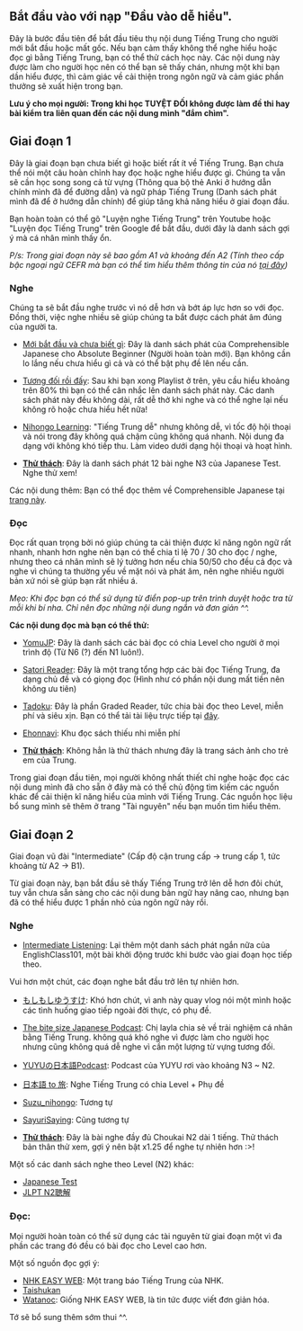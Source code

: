## Bắt đầu vào với nạp "Đầu vào dễ hiểu".

Đây là bước đầu tiên để bắt đầu tiêu thụ nội dung Tiếng Trung cho người mới bắt đầu hoặc mất gốc. Nếu bạn cảm thấy không thể nghe hiểu hoặc đọc gì bằng Tiếng Trung, bạn có thể thử cách học này. Các nội dung này được làm cho người học nên có thể bạn sẽ thấy chán, nhưng một khi bạn dần hiểu được, thì cảm giác về cải thiện trong ngôn ngữ và cảm giác phần thưởng sẽ xuất hiện trong bạn.

__Lưu ý cho mọi người: Trong khi học TUYỆT ĐỐI không được làm đề thi hay bài kiểm tra liên quan đến các nội dung mình "đắm chìm".__

## Giai đoạn 1

Đây là giai đoạn bạn chưa biết gì hoặc biết rất ít về Tiếng Trung. Bạn chưa thể nói một câu hoàn chỉnh hay đọc hoặc nghe hiểu được gì. Chúng ta vẫn sẽ cần học song song cả từ vựng (Thông qua bộ thẻ Anki ở hướng dẫn chính mình đã để đường dẫn) và ngữ pháp Tiếng Trung (Danh sách phát mình đã để ở hướng dẫn chính) để giúp tăng khả năng hiểu ở giai đoạn đầu.

Bạn hoàn toàn có thể gõ "Luyện nghe Tiếng Trung" trên Youtube hoặc "Luyện đọc Tiếng Trung" trên Google để bắt đầu, dưới đây là danh sách gợi ý mà cá nhân mình thấy ổn.

_P/s: Trong giai đoạn này sẽ bao gồm A1 và khoảng đến A2 (Tính theo cấp bậc ngoại ngữ CEFR mà bạn có thể tìm hiểu thêm thông tin của nó [tại đây](https://flyer.vn/cefr-la-gi-va-nhung-dieu-can-biet-ve-chung-chi-tieng-anh-tai-viet-nam/))_

### Nghe
Chúng ta sẽ bắt đầu nghe trước vì nó dễ hơn và bớt áp lực hơn so với đọc. Đồng thời, việc nghe nhiều sẽ giúp chúng ta bắt được cách phát âm đúng của người ta.

- [Mới bắt đầu và chưa biết gì](https://www.youtube.com/playlist?list=PLPdNX2arS9Mb1iiA0xHkxj3KVwssHQxYP): Đây là danh sách phát của Comprehensible Japanese cho Absolute Beginner (Người hoàn toàn mới). Bạn không cần lo lắng nếu chưa hiểu gì cả và có thể bật phụ đề lên nếu cần.

- [Tương đối rồi đấy](https://www.youtube.com/playlist?list=PLPdNX2arS9MZ70r0Vi6d6dUazHb_3z2sd): Sau khi bạn xong Playlist ở trên, yêu cầu hiểu khoảng trên 80% thì bạn có thể cân nhắc lên danh sách phát này. Các danh sách phát này đều không dài, rất dễ thở khi nghe và có thể nghe lại nếu không rõ hoặc chưa hiểu hết nữa!

- [Nihongo Learning](https://www.youtube.com/channel/UC6Xtu6v_op552SsOr5_jWrg): "Tiếng Trung dễ" nhưng không dễ, vì tốc độ hội thoại và nói trong đây không quá chậm cũng không quá nhanh. Nội dung đa dạng với không khó tiếp thu. Làm video dưới dạng hội thoại và hoạt hình.

- [**Thử thách**](https://www.youtube.com/playlist?list=PLXCeHBWxd4iCqSvBJPvE2TFMWkKBKfJpv): Đây là danh sách phát 12 bài nghe N3 của Japanese Test. Nghe thử xem!

Các nội dung thêm: Bạn có thể đọc thêm về Comprehensible Japanese tại [trang này](https://cijapanese.com/).

### Đọc 

Đọc rất quan trọng bởi nó giúp chúng ta cải thiện được kĩ năng ngôn ngữ rất nhanh, nhanh hơn nghe nên bạn có thể chia tỉ lệ 70 / 30 cho đọc / nghe, nhưng theo cá nhân mình sẽ lý tưởng hơn nếu chia 50/50 cho đều cả đọc và nghe vì chúng ta thường yếu về mặt nói và phát âm, nên nghe nhiều người bản xứ nói sẽ giúp bạn rất nhiều á.

*Mẹo: Khi đọc bạn có thể sử dụng từ điển pop-up trên trình duyệt hoặc tra từ mỗi khi bí nha. Chỉ nên đọc những nội dung ngắn và đơn giản ^^.*

**Các nội dung đọc mà bạn có thể thử:**

- [YomuJP](https://yomujp.com/): Đây là danh sách các bài đọc có chia Level cho người ở mọi trình độ (Từ N6 (?) đến N1 luôn!).
- [Satori Reader](https://www.satorireader.com/series): Đây là một trang tổng hợp các bài đọc Tiếng Trung, đa dạng chủ đề và có giọng đọc (Hình như có phần nội dung mất tiền nên không ưu tiên)
- [Tadoku](https://tadoku.org/japanese/book-search/?series=010): Đây là phần Graded Reader, tức chia bài đọc theo Level, miễn phí và siêu xịn. Bạn có thể tải tài liệu trực tiếp tại [đây](tadoku.md).
- [Ehonnavi](https://www.ehonnavi.net/): Khu đọc sách thiếu nhi miễn phí

- [**Thử thách**](https://ehon.alphapolis.co.jp/): Không hẳn là thử thách nhưng đây là trang sách ảnh cho trẻ em của Trung.

Trong giai đoạn đầu tiên, mọi người không nhất thiết chỉ nghe hoặc đọc các nội dung mình đã cho sẵn ở đây mà có thể chủ động tìm kiếm các nguồn khác để cải thiện kĩ năng hiểu của mình với Tiếng Trung. Các nguồn học liệu bổ sung mình sẽ thêm ở trang "Tài nguyên" nếu bạn muốn tìm hiểu thêm.

## Giai đoạn 2
Giai đoạn vũ đài "Intermediate" (Cấp độ cận trung cấp -> trung cấp 1, tức khoảng từ A2 -> B1). 

Từ giai đoạn này, bạn bắt đầu sẽ thấy Tiếng Trung trở lên dễ hơn đôi chút, tuy vẫn chưa sẵn sàng cho các nội dung bản ngữ hay nâng cao, nhưng bạn đã có thể hiểu được 1 phần nhỏ của ngôn ngữ này rồi.

### Nghe

- [Intermediate Listening](https://www.youtube.com/playlist?list=PLPdNX2arS9MYUGoIp0qogtHZ3fXu46GQt): Lại thêm một danh sách phát ngắn nữa của EnglishClass101, một bài khởi động trước khi bước vào giai đoạn học tiếp theo.

Vui hơn một chút, các đoạn nghe bắt đầu trở lên tự nhiên hơn.

- [もしもしゆうすけ](https://www.youtube.com/channel/UCcCeJ3pQYFgvfVuMxVRWhoA): Khó hơn chút, vì anh này quay vlog nói một mình hoặc các tình huống giao tiếp ngoài đời thực, có phụ đề.
- [The bite size Japanese Podcast](https://www.youtube.com/channel/UCc8QJqwkWe9RcKYZTY2Ezuw): Chị layla chia sẻ về trải nghiệm cá nhân bằng Tiếng Trung. không quá khó nghe vì được làm cho người học nhưng cũng không quá dễ nghe vì cần một lượng từ vựng tương đối.
- [YUYUの日本語Podcast](https://www.youtube.com/channel/UC8dWfySP_cKDMFj6aFfQbFA): Podcast của YUYU rơi vào khoảng N3 ~ N2. 
- [日本語 to 旅](https://www.youtube.com/channel/UCJUQG9V0DuccWVOw8ovzTsQ): Nghe Tiếng Trung có chia Level + Phụ đề
- [Suzu_nihongo](https://www.youtube.com/@suzu_nihongo/): Tương tự
- [SayuriSaying](https://www.youtube.com/@SayuriSaying/): Cũng tương tự


- [**Thử thách**](https://youtu.be/4389Vt9uo74?si=J1i7QQoZMuWMb7Uw): Đây là bài nghe đầy đủ Choukai N2 dài 1 tiếng. Thử thách bản thân thử xem, gợi ý nên bật x1.25 để nghe tự nhiên hơn :>!

Một số các danh sách nghe theo Level (N2) khác:

- [Japanese Test](https://www.youtube.com/playlist?list=PLXCeHBWxd4iCZ9BbNJBGPFoYXvduL_WQc)
- [JLPT N2聴解](https://youtube.com/playlist?list=PLjjOUGQqAuxkDBy65hlOWK489jcifUeeE&si=BDPwtcTtU-mjhEKW)

### Đọc:

Mọi người hoàn toàn có thể sử dụng các tài nguyên từ giai đoạn một vì đa phần các trang đó đều có bài đọc cho Level cao hơn.

Một số nguồn đọc gợi ý:

- [NHK EASY WEB](https://www3.nhk.or.jp/news/easy/): Một trang báo Tiếng Trung của NHK.
- [Taishukan](https://www.taishukan.co.jp/item/nihongo_tadoku/index.html)
- [Watanoc](https://watanoc.com/): Giống NHK EASY WEB, là tin tức được viết đơn giản hóa.

Tớ sẽ bổ sung thêm sớm thui ^^. 
